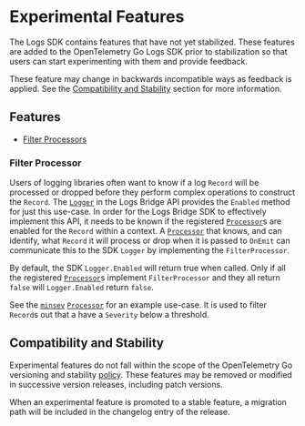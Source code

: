 # Experimental Features

The Logs SDK contains features that have not yet stabilized.
These features are added to the OpenTelemetry Go Logs SDK prior to stabilization so that users can start experimenting with them and provide feedback.

These feature may change in backwards incompatible ways as feedback is applied.
See the [Compatibility and Stability](#compatibility-and-stability) section for more information.

## Features

- [Filter Processors](#filter-processor)

### Filter Processor

Users of logging libraries often want to know if a log `Record` will be processed or dropped before they perform complex operations to construct the `Record`.
The [`Logger`] in the Logs Bridge API provides the `Enabled` method for just this use-case.
In order for the Logs Bridge SDK to effectively implement this API, it needs to be known if the registered [`Processor`]s are enabled for the `Record` within a context.
A [`Processor`] that knows, and can identify, what `Record` it will process or drop when it is passed to `OnEmit` can communicate this to the SDK `Logger` by implementing the `FilterProcessor`.

By default, the SDK `Logger.Enabled` will return true when called.
Only if all the registered [`Processor`]s implement `FilterProcessor` and they all return `false` will `Logger.Enabled` return `false`.

See the [`minsev`] [`Processor`] for an example use-case.
It is used to filter `Record`s out that a have a `Severity` below a threshold.

[`Logger`]: https://pkg.go.dev/go.opentelemetry.io/otel/log#Logger
[`Processor`]: https://pkg.go.dev/go.opentelemetry.io/otel/sdk/log#Processor
[`minsev`]: https://pkg.go.dev/go.opentelemetry.io/contrib/processors/minsev

## Compatibility and Stability

Experimental features do not fall within the scope of the OpenTelemetry Go versioning and stability [policy](../../../../VERSIONING.md).
These features may be removed or modified in successive version releases, including patch versions.

When an experimental feature is promoted to a stable feature, a migration path will be included in the changelog entry of the release.
